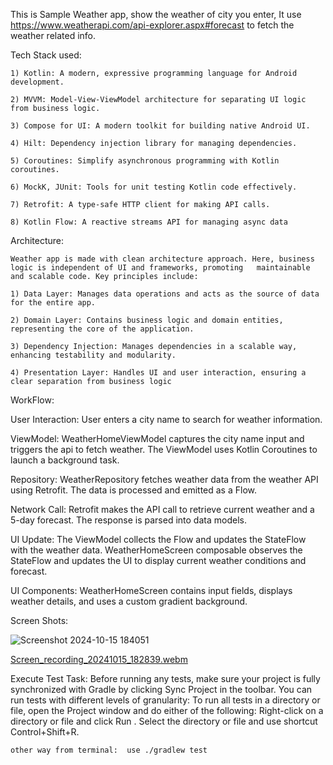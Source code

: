 This is Sample Weather app, show the weather of city you enter, It use https://www.weatherapi.com/api-explorer.aspx#forecast
to fetch the weather related info.

Tech Stack used:

	1) Kotlin: A modern, expressive programming language for Android development.

	2) MVVM: Model-View-ViewModel architecture for separating UI logic from business logic.

	3) Compose for UI: A modern toolkit for building native Android UI.

	4) Hilt: Dependency injection library for managing dependencies.

	5) Coroutines: Simplify asynchronous programming with Kotlin coroutines.

	6) MockK, JUnit: Tools for unit testing Kotlin code effectively.

	7) Retrofit: A type-safe HTTP client for making API calls.

	8) Kotlin Flow: A reactive streams API for managing async data


Architecture:

	Weather app is made with clean architecture approach. Here, business logic is independent of UI and frameworks, promoting 	maintainable and scalable code. Key principles include:
		
	1) Data Layer: Manages data operations and acts as the source of data for the entire app.

	2) Domain Layer: Contains business logic and domain entities, representing the core of the application.

	3) Dependency Injection: Manages dependencies in a scalable way, enhancing testability and modularity.

	4) Presentation Layer: Handles UI and user interaction, ensuring a clear separation from business logic



WorkFlow:  

User Interaction: 
     User enters a city name to search for weather information.

ViewModel:
    WeatherHomeViewModel captures the city name input and triggers the api to fetch weather.
    The ViewModel uses Kotlin Coroutines to launch a background task.

Repository:
    WeatherRepository fetches weather data from the weather API using Retrofit.
    The data is processed and emitted as a Flow.

Network Call:
    Retrofit makes the API call to retrieve current weather and a 5-day forecast.
    The response is parsed into data models.

UI Update:
  The ViewModel collects the Flow and updates the StateFlow with the weather data.
  WeatherHomeScreen composable observes the StateFlow and updates the UI to display current weather conditions and forecast.

UI Components:
  WeatherHomeScreen contains input fields, displays weather details, and uses a custom gradient background.

Screen Shots:

![Screenshot 2024-10-15 184051](https://github.com/user-attachments/assets/7e227f7d-ccb2-47f5-bbab-567ce8e1a469)

[Screen_recording_20241015_182839.webm](https://github.com/user-attachments/assets/1e4b65b3-125c-416f-aff6-06d726a7da4f)

Execute Test Task: 
	Before running any tests, make sure your project is fully synchronized with Gradle by clicking Sync Project  in the toolbar. You can run tests with different levels of granularity:
	To run all tests in a directory or file, open the Project window and do either of the following:
	Right-click on a directory or file and click Run .
	Select the directory or file and use shortcut Control+Shift+R.

	other way from terminal:  use ./gradlew test

